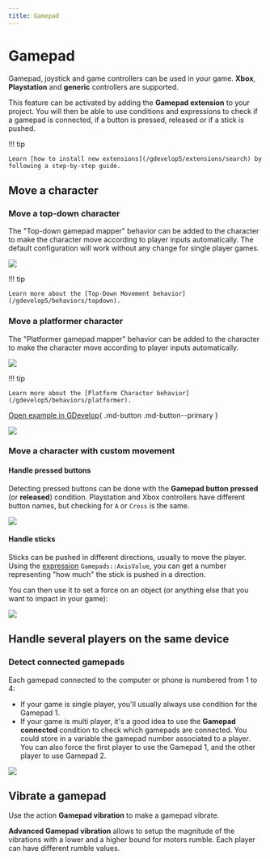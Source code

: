 ```yaml
---
title: Gamepad
---
```

# Gamepad

Gamepad, joystick and game controllers can be used in your game.
**Xbox**, **Playstation** and **generic** controllers are supported.

This feature can be activated by adding the **Gamepad extension** to your project. You will then be able to use conditions and expressions to check if a gamepad is connected, if a button is pressed, released or if a stick is pushed.

!!! tip

    Learn [how to install new extensions](/gdevelop5/extensions/search) by following a step-by-step guide.

## Move a character

### Move a top-down character

The "Top-down gamepad mapper" behavior can be added to the character to make the character move according to player inputs automatically. The default configuration will work without any change for single player games.

![](/gdevelop5/all-features/gamepad-top-down-mapper.png)

!!! tip

    Learn more about the [Top-Down Movement behavior](/gdevelop5/behaviors/topdown).

### Move a platformer character

The "Platformer gamepad mapper" behavior can be added to the character to make the character move according to player inputs automatically.

![](/gdevelop5/all-features/gamepad-platformer-mapper.png)

!!! tip


    Learn more about the [Platform Character behavior](/gdevelop5/behaviors/platformer).


[Open example in GDevelop](https://editor.gdevelop.io/?project=example://platformer){ .md-button .md-button--primary }

[![](/gdevelop5/behaviors/platformer-example.png)](https://editor.gdevelop.io/?project=example://platformer)

### Move a character with custom movement

#### Handle pressed buttons

Detecting pressed buttons can be done with the **Gamepad button pressed** (or **released**) condition. Playstation and Xbox controllers have different button names,  but checking for `A` or `Cross` is the same.

![](/gdevelop5/all-features/gamepad-condition-released.png)

#### Handle sticks

Sticks can be pushed in different directions, usually to move the player. Using the [expression](/gdevelop5/all-features/expressions) `Gamepads::AxisValue`, you can get a number representing "how much" the stick is pushed in a direction.

You can then use it to set a force on an object (or anything else that you want to impact in your game):

![](/gdevelop5/all-features/gamepad/pasted/20201204-124545.png)


## Handle several players on the same device

### Detect connected gamepads

Each gamepad connected to the computer or phone is numbered from 1 to 4:

* If your game is single player, you'll usually always use condition for the Gamepad 1.
* If your game is multi player, it's a good idea to use the **Gamepad connected** condition to check which gamepads are connected. You could store in a variable the gamepad number associated to a player. You can also force the first player to use the Gamepad 1, and the other player to use Gamepad 2.

![](/gdevelop5/all-features/gamepad-condition-connected.png)

## Vibrate a gamepad

Use the action **Gamepad vibration** to make a gamepad vibrate.

**Advanced Gamepad vibration** allows to setup the magnitude of the vibrations with a lower and a higher bound for motors rumble.
Each player can have different rumble values.
